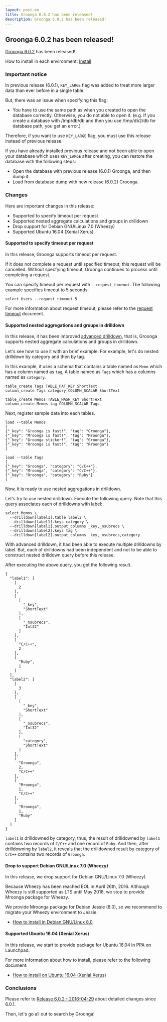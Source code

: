 ```yaml
---
layout: post.en
title: Groonga 6.0.2 has been released!
description: Groonga 6.0.2 has been released!
---
```


## Groonga 6.0.2 has been released!

[Groonga 6.0.2](/docs/news.html#release-6-0-2) has been released!

How to install in each environment: [Install](/docs/install.html)

### Important notice

In previous release (6.0.1), ``KEY_LARGE`` flag was added to treat more larger data than ever before in a single table.

But, there was an issue when specifying this flag:

  * You have to use the same path as when you created to open the database correctly. Otherwise, you do not able to open it. (e.g. If you create a database with /tmp/db/db and then you use /tmp/db2/db for database path, you get an error.)

Therefore, if you want to use ``KEY_LARGE`` flag, you must use this release instead of previous release.

If you have already installed previous release and not been able to open your database which uses ``KEY_LARGE`` after creating, you can restore the database with the following steps:

  * Open the database with previous release (6.0.1) Groonga, and then dump it.
  * Load from database dump with new release (6.0.2) Groonga.

### Changes

Here are important changes in this release:

  * Supported to specify timeout per request
  * Supported nested aggregate calculations and groups in drilldown
  * Drop support for Debian GNU/Linux 7.0 (Wheezy)
  * Supported Ubuntu 16.04 (Xenial Xerus)

#### Supported to specify timeout per request

In this release, Groonga supports timeout per request.

If it does not complete a request until specified timeout, this request will be cancelled. Without specfying timeout, Groonga continues to process until completing a request.

You can specify timeout per request with ``--request_timeout``. The following example specifies timeout to 5 seconds:

    select Users --request_timeout 5

For more information about request timeout, please refer to the [request timeout](/docs/reference/command/request_timeout.html) document.

#### Supported nested aggregations and groups in drilldown

In this release, it has been improved [advanced drilldown](/docs/reference/commands/select.html#select-advanced-drilldown-related-parameters), that is, Groonga supports nested aggregate calculations and groups in drilldown.

Let's see how to use it with an brief example.
For example, let's do nested drilldown by category and then by tag.

In this example, it uses a schema that contains a table named as ``Memo`` which has a column named as ``tag``, A table named as ``Tags`` which has a columns named as ``category``.

    table_create Tags TABLE_PAT_KEY ShortText
    column_create Tags category COLUMN_SCALAR ShortText

    table_create Memos TABLE_HASH_KEY ShortText
    column_create Memos tag COLUMN_SCALAR Tags

Next, register sample data into each tables.

    load --table Memos
    [
    {"_key": "Groonga is fast!", "tag": "Groonga"},
    {"_key": "Mroonga is fast!", "tag": "Mroonga"},
    {"_key": "Groonga sticker!", "tag": "Groonga"},
    {"_key": "Rroonga is fast!", "tag": "Rroonga"}
    ]

    load --table Tags
    [
    {"_key": "Groonga", "category": "C/C++"},
    {"_key": "Mroonga", "category": "C/C++"},
    {"_key": "Rroonga", "category": "Ruby"}
    ]

Now, it is ready to use nested aggregations in drilldown.

Let's try to use nested drilldown.
Execute the following query. Note that this query associates each of drilldowns with label:

    select Memos \
      --drilldown[label1].table label2 \
      --drilldown[label1].keys category \
      --drilldown[label1].output_columns _key,_nsubrecs \
      --drilldown[label2].keys tag \
      --drilldown[label2].output_columns _key,_nsubrecs,category

With advanced drilldown, it had been able to execute multiple drilldowns by label.
But, each of drilldowns had been independent and not to be able to construct nested drilldown query before this release.

After executing the above query, you get the following result.

    {
      "label1": [
        [
          2
        ],
        [
          [
            "_key",
            "ShortText"
          ],
          [
            "_nsubrecs",
            "Int32"
          ]
        ],
        [
          "C/C++",
          2
        ],
        [
          "Ruby",
          1
        ]
      ],
      "label2": [
        [
          3
        ],
        [
          [
            "_key",
            "ShortText"
          ],
          [
            "_nsubrecs",
            "Int32"
          ],
          [
            "category",
            "ShortText"
          ]
        ],
        [
          "Groonga",
          2,
          "C/C++"
        ],
        [
          "Mroonga",
          1,
          "C/C++"
        ],
        [
          "Rroonga",
          1,
          "Ruby"
        ]
      ]
    }

``label1`` is drilldowned by category, thus, the result of drilldowned by ``label1`` contains two records of ``C/C++`` and one record of ``Ruby``.
And then, after drilldowning by ``label2``, it reveals that the drilldowned result by category of ``C/C++`` contains two records of ``Groonga``.

#### Drop to support Debian GNU/Linux 7.0 (Wheezy)

In this release, we drop support for Debian GNU/Linux 7.0 (Wheezy).

Because Wheezy has been reached EOL in April 26th, 2016. Although Wheezy is still supported as LTS until May 2018, we stop to provide Mroonga package for Wheezy.

We provide Mroonga package for Debian Jessie (8.0), so we recommend to migrate your Wheezy environment to Jessie.

  * [How to install in Debian GNU/Linux 8.0](http://groonga.org/docs/install/debian.html#jessie)

#### Supported Ubuntu 16.04 (Xenial Xerus)

In this release, we start to provide package for Ubuntu 16.04 in PPA on Launchpad.

For more information about how to install, please refer to the following document:

  * [How to install on Ubuntu 16.04 (Xenial Xerus)](http://groonga.org/docs/install/ubuntu.html)

### Conclusions

Please refer to [Release 6.0.2 - 2016-04-29](/docs/news.html#release-6.02) about detailed changes since 6.0.1.

Then, let's go all out to search by Groonga!
